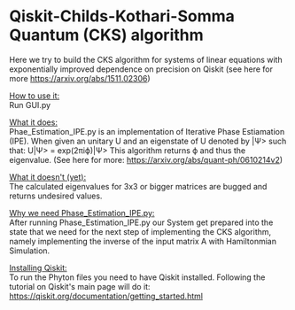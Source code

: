# Qiskit-Childs-Kothari-Somma Quantum (CKS) algorithm 
Here we try to build the CKS algorithm for systems of linear equations with exponentially improved dependence on precision  on Qiskit
(see here for more https://arxiv.org/abs/1511.02306)

<ins>How to use it:</ins><br />
Run GUI.py 

<ins>What it does:</ins><br />
Phae_Estimation_IPE.py is an implementation of Iterative Phase Estiamation (IPE). When given an unitary U and an eigenstate of U denoted by |Ψ> such that:
U|Ψ> = exp(2πiϕ)|Ψ> 
This algorithm returns ϕ and thus the eigenvalue. (See here for more: https://arxiv.org/abs/quant-ph/0610214v2)

<ins>What it doesn't (yet):</ins><br />
The calculated eigenvalues for 3x3 or bigger matrices are bugged and returns undesired values. 

<ins>Why we need Phase_Estimation_IPE.py:</ins><br />
After running Phase_Estimation_IPE.py our System get prepared into the state that we need for the next step of implementing the CKS algorithm, 
namely implementing the inverse of the input matrix A with Hamiltonmian Simulation.

<ins>Installing Qiskit:</ins><br />
To run the Phyton files you need to have Qiskit installed. Following the tutorial on Qiskit's main page will do it:
https://qiskit.org/documentation/getting_started.html

